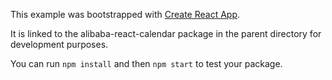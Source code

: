 This example was bootstrapped with [Create React App](https://github.com/facebook/create-react-app).

It is linked to the alibaba-react-calendar package in the parent directory for development purposes.

You can run `npm install` and then `npm start` to test your package.
